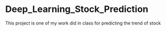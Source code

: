 # Deep_Learning_Stock_Prediction

This project is one of my work did in class for predicting the trend of stock
